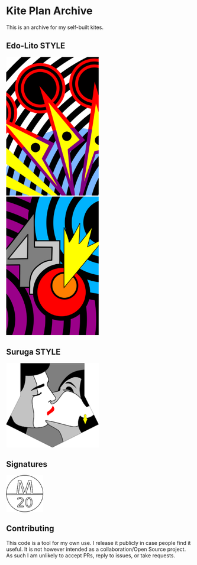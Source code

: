 # **Kite Plan Archive**

This is an archive for my self-built kites.

## **Edo-Lito STYLE**

<kbd><img src="./edolito-2/edo-art-2.png" alt="drawing" width="250"/></kbd> 
&nbsp;&nbsp;&nbsp;&nbsp; 
<kbd><img src="./edolito-3/edo-art-3.png" alt="drawing" width="250"/></kbd> 
 
## **Suruga STYLE**

<kbd><img src="./suruga/suruga.png" alt="drawing" width="250"/></kbd> 

## **Signatures**

<kbd><img src="./sign.png" alt="drawing" width="100"/></kbd>

## **Contributing**

This code is a tool for my own use. I release it publicly in case people find it useful. It is not however intended as a collaboration/Open Source project. As such I am unlikely to accept PRs, reply to issues, or take requests.


